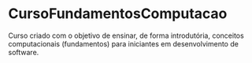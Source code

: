 # CursoFundamentosComputacao
Curso criado com o objetivo de ensinar, de forma introdutória, conceitos computacionais (fundamentos) para iniciantes em desenvolvimento de software.
